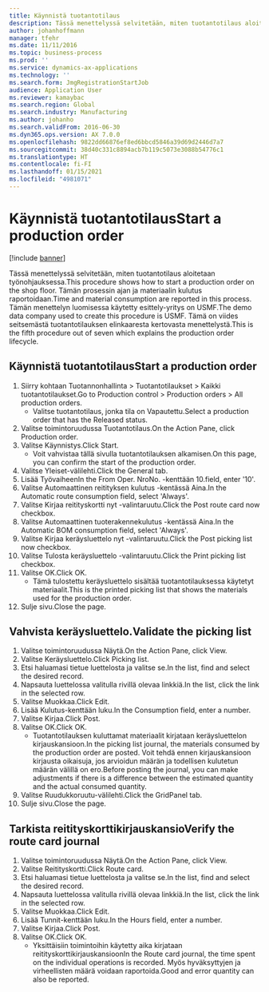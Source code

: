 ```yaml
---
title: Käynnistä tuotantotilaus
description: Tässä menettelyssä selvitetään, miten tuotantotilaus aloitetaan työnohjauksessa.
author: johanhoffmann
manager: tfehr
ms.date: 11/11/2016
ms.topic: business-process
ms.prod: ''
ms.service: dynamics-ax-applications
ms.technology: ''
ms.search.form: JmgRegistrationStartJob
audience: Application User
ms.reviewer: kamaybac
ms.search.region: Global
ms.search.industry: Manufacturing
ms.author: johanho
ms.search.validFrom: 2016-06-30
ms.dyn365.ops.version: AX 7.0.0
ms.openlocfilehash: 9822dd66876ef8ed6bbcd5846a39d69d2446d7a7
ms.sourcegitcommit: 38d40c331c8894acb7b119c5073e3088b54776c1
ms.translationtype: HT
ms.contentlocale: fi-FI
ms.lasthandoff: 01/15/2021
ms.locfileid: "4981071"
---
```

# <a name="start-a-production-order"></a><span data-ttu-id="d34ea-103">Käynnistä tuotantotilaus</span><span class="sxs-lookup"><span data-stu-id="d34ea-103">Start a production order</span></span>

[!include [banner](../../includes/banner.md)]

<span data-ttu-id="d34ea-104">Tässä menettelyssä selvitetään, miten tuotantotilaus aloitetaan työnohjauksessa.</span><span class="sxs-lookup"><span data-stu-id="d34ea-104">This procedure shows how to start a production order on the shop floor.</span></span> <span data-ttu-id="d34ea-105">Tämän prosessin ajan ja materiaalin kulutus raportoidaan.</span><span class="sxs-lookup"><span data-stu-id="d34ea-105">Time and material consumption are reported in this process.</span></span> <span data-ttu-id="d34ea-106">Tämän menettelyn luomisessa käytetty esittely-yritys on USMF.</span><span class="sxs-lookup"><span data-stu-id="d34ea-106">The demo data company used to create this procedure is USMF.</span></span> <span data-ttu-id="d34ea-107">Tämä on viides seitsemästä tuotantotilauksen elinkaaresta kertovasta menettelystä.</span><span class="sxs-lookup"><span data-stu-id="d34ea-107">This is the fifth procedure out of seven which explains the production order lifecycle.</span></span>


## <a name="start-a-production-order"></a><span data-ttu-id="d34ea-108">Käynnistä tuotantotilaus</span><span class="sxs-lookup"><span data-stu-id="d34ea-108">Start a production order</span></span>
1. <span data-ttu-id="d34ea-109">Siirry kohtaan Tuotannonhallinta > Tuotantotilaukset > Kaikki tuotantotilaukset.</span><span class="sxs-lookup"><span data-stu-id="d34ea-109">Go to Production control > Production orders > All production orders.</span></span>
    * <span data-ttu-id="d34ea-110">Valitse tuotantotilaus, jonka tila on Vapautettu.</span><span class="sxs-lookup"><span data-stu-id="d34ea-110">Select a production order that has the Released status.</span></span>  
2. <span data-ttu-id="d34ea-111">Valitse toimintoruudussa Tuotantotilaus.</span><span class="sxs-lookup"><span data-stu-id="d34ea-111">On the Action Pane, click Production order.</span></span>
3. <span data-ttu-id="d34ea-112">Valitse Käynnistys.</span><span class="sxs-lookup"><span data-stu-id="d34ea-112">Click Start.</span></span>
    * <span data-ttu-id="d34ea-113">Voit vahvistaa tällä sivulla tuotantotilauksen alkamisen.</span><span class="sxs-lookup"><span data-stu-id="d34ea-113">On this page, you can confirm the start of the production order.</span></span>  
4. <span data-ttu-id="d34ea-114">Valitse Yleiset-välilehti.</span><span class="sxs-lookup"><span data-stu-id="d34ea-114">Click the General tab.</span></span>
5. <span data-ttu-id="d34ea-115">Lisää Työvaiheen</span><span class="sxs-lookup"><span data-stu-id="d34ea-115">In the From Oper.</span></span> <span data-ttu-id="d34ea-116">Nro</span><span class="sxs-lookup"><span data-stu-id="d34ea-116">No.</span></span> <span data-ttu-id="d34ea-117">-kenttään 10.</span><span class="sxs-lookup"><span data-stu-id="d34ea-117">field, enter '10'.</span></span>
6. <span data-ttu-id="d34ea-118">Valitse Automaattinen reitityksen kulutus -kentässä Aina.</span><span class="sxs-lookup"><span data-stu-id="d34ea-118">In the Automatic route consumption field, select 'Always'.</span></span>
7. <span data-ttu-id="d34ea-119">Valitse Kirjaa reitityskortti nyt -valintaruutu.</span><span class="sxs-lookup"><span data-stu-id="d34ea-119">Click the Post route card now checkbox.</span></span>
8. <span data-ttu-id="d34ea-120">Valitse Automaattinen tuoterakennekulutus -kentässä Aina.</span><span class="sxs-lookup"><span data-stu-id="d34ea-120">In the Automatic BOM consumption field, select 'Always'.</span></span>
9. <span data-ttu-id="d34ea-121">Valitse Kirjaa keräysluettelo nyt -valintaruutu.</span><span class="sxs-lookup"><span data-stu-id="d34ea-121">Click the Post picking list now checkbox.</span></span>
10. <span data-ttu-id="d34ea-122">Valitse Tulosta keräysluettelo -valintaruutu.</span><span class="sxs-lookup"><span data-stu-id="d34ea-122">Click the Print picking list checkbox.</span></span>
11. <span data-ttu-id="d34ea-123">Valitse OK.</span><span class="sxs-lookup"><span data-stu-id="d34ea-123">Click OK.</span></span>
    * <span data-ttu-id="d34ea-124">Tämä tulostettu keräysluettelo sisältää tuotantotilauksessa käytetyt materiaalit.</span><span class="sxs-lookup"><span data-stu-id="d34ea-124">This is the printed picking list that shows the materials used for the production order.</span></span>  
12. <span data-ttu-id="d34ea-125">Sulje sivu.</span><span class="sxs-lookup"><span data-stu-id="d34ea-125">Close the page.</span></span>

## <a name="validate-the-picking-list"></a><span data-ttu-id="d34ea-126">Vahvista keräysluettelo.</span><span class="sxs-lookup"><span data-stu-id="d34ea-126">Validate the picking list</span></span>
1. <span data-ttu-id="d34ea-127">Valitse toimintoruudussa Näytä.</span><span class="sxs-lookup"><span data-stu-id="d34ea-127">On the Action Pane, click View.</span></span>
2. <span data-ttu-id="d34ea-128">Valitse Keräysluettelo.</span><span class="sxs-lookup"><span data-stu-id="d34ea-128">Click Picking list.</span></span>
3. <span data-ttu-id="d34ea-129">Etsi haluamasi tietue luettelosta ja valitse se.</span><span class="sxs-lookup"><span data-stu-id="d34ea-129">In the list, find and select the desired record.</span></span>
4. <span data-ttu-id="d34ea-130">Napsauta luettelossa valitulla rivillä olevaa linkkiä.</span><span class="sxs-lookup"><span data-stu-id="d34ea-130">In the list, click the link in the selected row.</span></span>
5. <span data-ttu-id="d34ea-131">Valitse Muokkaa.</span><span class="sxs-lookup"><span data-stu-id="d34ea-131">Click Edit.</span></span>
6. <span data-ttu-id="d34ea-132">Lisää Kulutus-kenttään luku.</span><span class="sxs-lookup"><span data-stu-id="d34ea-132">In the Consumption field, enter a number.</span></span>
7. <span data-ttu-id="d34ea-133">Valitse Kirjaa.</span><span class="sxs-lookup"><span data-stu-id="d34ea-133">Click Post.</span></span>
8. <span data-ttu-id="d34ea-134">Valitse OK.</span><span class="sxs-lookup"><span data-stu-id="d34ea-134">Click OK.</span></span>
    * <span data-ttu-id="d34ea-135">Tuotantotilauksen kuluttamat materiaalit kirjataan keräysluettelon kirjauskansioon.</span><span class="sxs-lookup"><span data-stu-id="d34ea-135">In the picking list journal, the materials consumed by the production order are posted.</span></span> <span data-ttu-id="d34ea-136">Voit tehdä ennen kirjauskansioon kirjausta oikaisuja, jos arvioidun määrän ja todellisen kulutetun määrän välillä on ero.</span><span class="sxs-lookup"><span data-stu-id="d34ea-136">Before posting the journal, you can make adjustments if there is a difference between the estimated quantity and the actual consumed quantity.</span></span>  
9. <span data-ttu-id="d34ea-137">Valitse Ruudukkoruutu-välilehti.</span><span class="sxs-lookup"><span data-stu-id="d34ea-137">Click the GridPanel tab.</span></span>
10. <span data-ttu-id="d34ea-138">Sulje sivu.</span><span class="sxs-lookup"><span data-stu-id="d34ea-138">Close the page.</span></span>

## <a name="verify-the-route-card-journal"></a><span data-ttu-id="d34ea-139">Tarkista reitityskorttikirjauskansio</span><span class="sxs-lookup"><span data-stu-id="d34ea-139">Verify the route card journal</span></span>
1. <span data-ttu-id="d34ea-140">Valitse toimintoruudussa Näytä.</span><span class="sxs-lookup"><span data-stu-id="d34ea-140">On the Action Pane, click View.</span></span>
2. <span data-ttu-id="d34ea-141">Valitse Reitityskortti.</span><span class="sxs-lookup"><span data-stu-id="d34ea-141">Click Route card.</span></span>
3. <span data-ttu-id="d34ea-142">Etsi haluamasi tietue luettelosta ja valitse se.</span><span class="sxs-lookup"><span data-stu-id="d34ea-142">In the list, find and select the desired record.</span></span>
4. <span data-ttu-id="d34ea-143">Napsauta luettelossa valitulla rivillä olevaa linkkiä.</span><span class="sxs-lookup"><span data-stu-id="d34ea-143">In the list, click the link in the selected row.</span></span>
5. <span data-ttu-id="d34ea-144">Valitse Muokkaa.</span><span class="sxs-lookup"><span data-stu-id="d34ea-144">Click Edit.</span></span>
6. <span data-ttu-id="d34ea-145">Lisää Tunnit-kenttään luku.</span><span class="sxs-lookup"><span data-stu-id="d34ea-145">In the Hours field, enter a number.</span></span>
7. <span data-ttu-id="d34ea-146">Valitse Kirjaa.</span><span class="sxs-lookup"><span data-stu-id="d34ea-146">Click Post.</span></span>
8. <span data-ttu-id="d34ea-147">Valitse OK.</span><span class="sxs-lookup"><span data-stu-id="d34ea-147">Click OK.</span></span>
    * <span data-ttu-id="d34ea-148">Yksittäisiin toimintoihin käytetty aika kirjataan reitityskorttikirjauskansioon</span><span class="sxs-lookup"><span data-stu-id="d34ea-148">In the Route card journal, the time spent on the individual operations is recorded.</span></span> <span data-ttu-id="d34ea-149">Myös hyväksyttyjen ja virheellisten määrä voidaan raportoida.</span><span class="sxs-lookup"><span data-stu-id="d34ea-149">Good and error quantity can also be reported.</span></span>  
